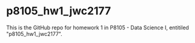 # p8105_hw1_jwc2177

This is the GitHub repo for homework 1 in P8105 - Data Science I, entitiled "p8105_hw1_jwc2177".
